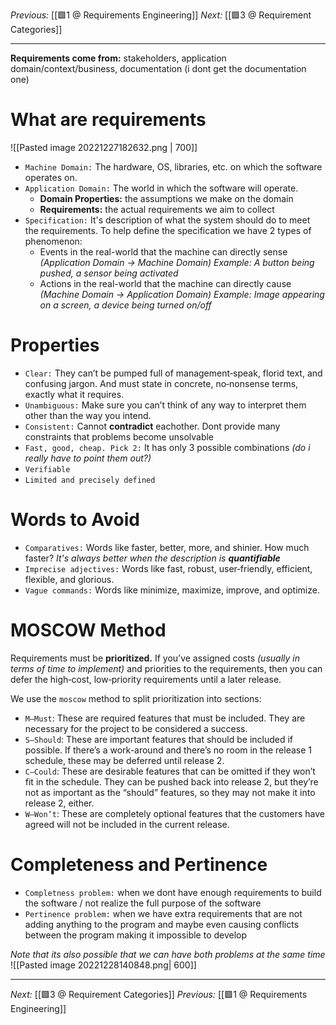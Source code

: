 _Previous:_ [[🟩1 @ Requirements Engineering]]
_Next:_ [[🟩3 @ Requirement Categories]]

---

**Requirements come from:** stakeholders, application domain/context/business, documentation (i dont get the documentation one)

# What are requirements
![[Pasted image 20221227182632.png | 700]]
- `Machine Domain:` The hardware, OS, libraries, etc. on which the software operates on.
- `Application Domain:` The world in which the software will operate.
	- **Domain Properties:** the assumptions we make on the domain
	- **Requirements:** the actual requirements we aim to collect
- `Specification:` It's description of what the system should do to meet the requirements. To help define the specification we have 2 types of phenomenon:
	- Events in the real-world that the machine can directly sense _(Application Domain -> Machine Domain)_
		_Example: A button being pushed, a sensor being activated_
	- Actions in the real-world that the machine can directly cause _(Machine Domain -> Application Domain)_
		_Example: Image appearing on a screen, a device being turned on/off_

# Properties
- `Clear:` They can’t be pumped full of management‐speak, florid text, and confusing jargon. And must state in concrete, no‐nonsense terms, exactly what it requires.
- `Unambiguous:` Make sure you can’t think of any way to interpret them other than the way you intend.
- `Consistent:` Cannot **contradict** eachother. Dont provide many constraints that problems become unsolvable
- `Fast, good, cheap. Pick 2:` It has only 3 possible combinations _(do i really have to point them out?)_
- `Verifiable` 
- `Limited and precisely defined`

# Words to Avoid
- `Comparatives:` Words like faster, better, more, and shinier. How much faster?
	_It's always better when the description is **quantifiable**_
- `Imprecise adjectives:` Words like fast, robust, user‐friendly, efficient, flexible, and glorious.
- `Vague commands:` Words like minimize, maximize, improve, and optimize.

# MOSCOW Method
Requirements must be **prioritized.** If you’ve assigned costs _(usually in terms of time to implement)_ and  priorities to the requirements, then you can defer the high‐cost, low‐priority requirements until a later release.

We use the `moscow` method to split prioritization into sections:
- `M—Must`: These are required features that must be included. They are necessary for the project to be considered a success.
- `S—Should`: These are important features that should be included if possible. If there’s a work-around and there’s no room in the release 1 schedule, these may be deferred until release 2.
- `C—Could`: These are desirable features that can be omitted if they won’t fit in the schedule. They can be pushed back into release 2, but they’re not as important as the “should” features, so they may not make it into release 2, either.
- `W—Won’t`: These are completely optional features that the customers have agreed will not be included in the current release.

# Completeness and Pertinence
- `Completness problem:` when we dont have enough requirements to build the software / not realize the full purpose of the software
- `Pertinence problem:` when we have extra requirements that are not adding anything to the program and maybe even causing conflicts between the program making it impossible to develop

_Note that its also possible that we can have both problems at the same time_
![[Pasted image 20221228140848.png| 600]]



---
_Next:_ [[🟩3 @ Requirement Categories]]
_Previous:_ [[🟩1 @ Requirements Engineering]]

